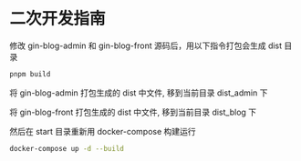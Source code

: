 # 二次开发指南

修改 gin-blog-admin 和 gin-blog-front 源码后，用以下指令打包会生成 dist 目录

```bash
pnpm build
```

将 gin-blog-admin 打包生成的 dist 中文件, 移到当前目录 dist_admin 下

将 gin-blog-front 打包生成的 dist 中文件, 移到当前目录 dist_blog 下

然后在 start 目录重新用 docker-compose 构建运行

```bash
docker-compose up -d --build
```
